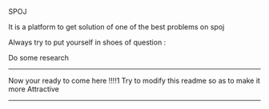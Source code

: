 SPOJ

It is a platform to get solution of one of the best problems on spoj



Always try to put yourself in shoes of question :



Do some research



******************

Now your ready to come here !!!!1
Try to modify this readme so as to make it more Attractive


******************
